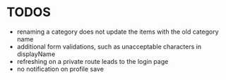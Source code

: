 # TODOS
* renaming a category does not update the items with the old category name
* additional form validations, such as unacceptable characters in displayName
* refreshing on a private route leads to the login page
* no notification on profile save